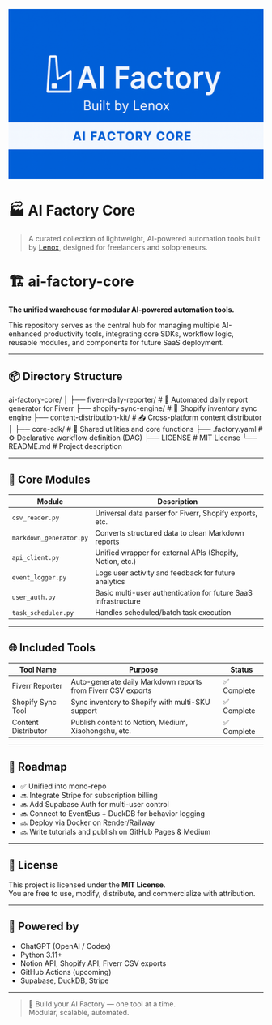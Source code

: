 ![AI Factory Banner](./docs/public/banner.png)

# 🏭 AI Factory Core

> A curated collection of lightweight, AI-powered automation tools built by [Lenox](mailto:jx595127@gmail.com), designed for freelancers and solopreneurs.

# 🏗️ ai-factory-core

**The unified warehouse for modular AI-powered automation tools.**

This repository serves as the central hub for managing multiple AI-enhanced productivity tools, integrating core SDKs, workflow logic, reusable modules, and components for future SaaS deployment.

---

## 📦 Directory Structure

ai-factory-core/
│
├── fiverr-daily-reporter/ # 🎯 Automated daily report generator for Fiverr
├── shopify-sync-engine/ # 🛒 Shopify inventory sync engine
├── content-distribution-kit/ # 📤 Cross-platform content distributor
│
├── core-sdk/ # 🧱 Shared utilities and core functions
├── .factory.yaml # ⚙️ Declarative workflow definition (DAG)
├── LICENSE # MIT License
└── README.md # Project description

---

## 🔧 Core Modules

| Module             | Description                                                      |
|--------------------|------------------------------------------------------------------|
| `csv_reader.py`     | Universal data parser for Fiverr, Shopify exports, etc.         |
| `markdown_generator.py` | Converts structured data to clean Markdown reports          |
| `api_client.py`     | Unified wrapper for external APIs (Shopify, Notion, etc.)       |
| `event_logger.py`   | Logs user activity and feedback for future analytics            |
| `user_auth.py`      | Basic multi-user authentication for future SaaS infrastructure |
| `task_scheduler.py` | Handles scheduled/batch task execution                          |

---

## 🌐 Included Tools

| Tool Name            | Purpose                                                        | Status     |
|----------------------|----------------------------------------------------------------|------------|
| Fiverr Reporter      | Auto-generate daily Markdown reports from Fiverr CSV exports   | ✅ Complete |
| Shopify Sync Tool    | Sync inventory to Shopify with multi-SKU support               | ✅ Complete |
| Content Distributor  | Publish content to Notion, Medium, Xiaohongshu, etc.           | ✅ Complete |

---

## 🚀 Roadmap

- ✅ Unified into mono-repo
- 🔜 Integrate Stripe for subscription billing
- 🔜 Add Supabase Auth for multi-user control
- 🔜 Connect to EventBus + DuckDB for behavior logging
- 🔜 Deploy via Docker on Render/Railway
- 🔜 Write tutorials and publish on GitHub Pages & Medium

---

## 🪪 License

This project is licensed under the **MIT License**.  
You are free to use, modify, distribute, and commercialize with attribution.

---

## 🙌 Powered by

- ChatGPT (OpenAI / Codex)
- Python 3.11+
- Notion API, Shopify API, Fiverr CSV exports
- GitHub Actions (upcoming)
- Supabase, DuckDB, Stripe

---

> 🧠 Build your AI Factory — one tool at a time.  
> Modular, scalable, automated.
